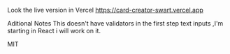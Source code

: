 Look the live version in Vercel https://card-creator-swart.vercel.app

Aditional Notes This doesn't have validators in the first step text inputs ,I'm starting in React i will work on it.

MIT
